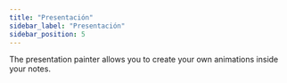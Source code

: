 ```yaml
---
title: "Presentación"
sidebar_label: "Presentación"
sidebar_position: 5
---
```


The presentation painter allows you to create your own animations inside your notes.
